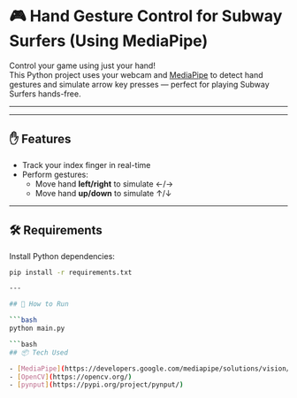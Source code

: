# 🎮 Hand Gesture Control for Subway Surfers (Using MediaPipe)

Control your game using just your hand!  
This Python project uses your webcam and [MediaPipe](https://mediapipe.dev/) to detect hand gestures and simulate arrow key presses — perfect for playing Subway Surfers hands-free.

---


---

## ✋ Features

- Track your index finger in real-time
- Perform gestures:
  - Move hand **left/right** to simulate ←/→
  - Move hand **up/down** to simulate ↑/↓

---

## 🛠 Requirements

Install Python dependencies:

```bash
pip install -r requirements.txt

---

## 🚀 How to Run

```bash
python main.py

```bash
## 📦 Tech Used

- [MediaPipe](https://developers.google.com/mediapipe/solutions/vision/hand_tracking)
- [OpenCV](https://opencv.org/)
- [pynput](https://pypi.org/project/pynput/)


